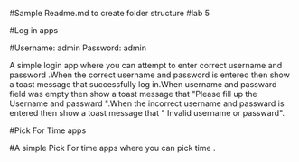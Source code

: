 #Sample Readme.md to create folder structure
#lab 5


#Log in apps


#Username: admin Password: admin

A simple login app where you can attempt to enter correct username and password .When the correct username and password is entered then show a toast message that successfully log in.When username and passward field was empty then show a toast message that "Please fill up the
Username and passward ".When the incorrect username and passward is entered then show a toast message that " Invalid username or passward".

#Pick For Time apps


#A simple Pick For time apps where you can pick time .
